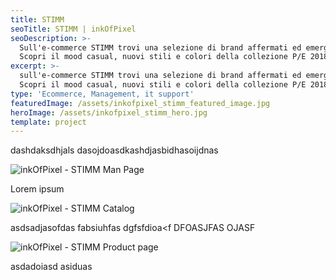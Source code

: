 ```yaml
---
title: STIMM
seoTitle: STIMM | inkOfPixel
seoDescription: >-
  Sull'e-commerce STIMM trovi una selezione di brand affermati ed emergenti.
  Scopri il mood casual, nuovi stili e colori della collezione P/E 2018!
excerpt: >-
  sull'e-commerce STIMM trovi una selezione di brand affermati ed emergenti.
  Scopri il mood casual, nuovi stili e colori della collezione P/E 2018!
type: 'Ecommerce, Management, it support'
featuredImage: /assets/inkofpixel_stimm_featured_image.jpg
heroImage: /assets/inkofpixel_stimm_hero.jpg
template: project
---
```

dashdaksdhjals dasojdoasdkashdjasbidhasoijdnas

![inkOfPixel - STIMM Man Page](/assets/inkofpixel_stimm_man_page.png)

Lorem ipsum

![inkOfPixel - STIMM Catalog](/assets/inkofpixel_stimm_women_dresses.png)

asdsadjasofdas fabsiuhfas dgfsfdioa<f DFOASJFAS OJASF

![inkOfPixel - STIMM Product page](/assets/inkofpixel_stimm_product_detail.png)

asdadoiasd asiduas
